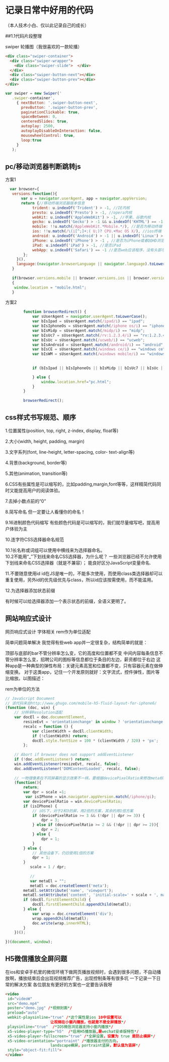 记录日常中好用的代码
==================
（本人技术小白、仅以此记录自己的成长）

##1.1代码片段整理

swiper 轮播图（我很喜欢的一款轮播）
```html
<div class="swiper-container">
  <div class="swiper-wrapper">
    <div class="swiper-slide">  </div>
  </div>
  <div class="swiper-button-next"></div>
  <div class="swiper-button-prev"></div>
</div>
```
```javascript
var swiper = new Swiper('
   .swiper-container', 
     { nextButton: '.swiper-button-next',
       prevButton: '.swiper-button-prev',
       paginationClickable: true,
       spaceBetween: 0, 
       centeredSlides: true,
       autoplay: 2500,
       autoplayDisableOnInteraction: false,
       mousewheelControl: true,
       loop:true  
     }
   ); 
```
pc/移动浏览器判断跳转js
--
方案1
```javascript
  var browser={  
   versions:function(){   
   	   var u = navigator.userAgent, app = navigator.appVersion;   
   	   return {//移动终端浏览器版本信息   
   			trident: u.indexOf('Trident') > -1, //IE内核  
   			presto: u.indexOf('Presto') > -1, //opera内核  
   			webKit: u.indexOf('AppleWebKit') > -1, //苹果、谷歌内核  
   			gecko: u.indexOf('Gecko') > -1 && u.indexOf('KHTML') == -1, //火狐内核  
   			mobile: !!u.match(/AppleWebKit.*Mobile.*/), //是否为移动终端  
   			ios: !!u.match(/\(i[^;]+;( U;)? CPU.+Mac OS X/), //ios终端  
   			android: u.indexOf('Android') > -1 || u.indexOf('Linux') > -1, //android终端或者uc浏览器  
   			iPhone: u.indexOf('iPhone') > -1 , //是否为iPhone或者QQHD浏览器  
   			iPad: u.indexOf('iPad') > -1, //是否iPad    
   			webApp: u.indexOf('Safari') == -1 //是否web应该程序，没有头部与底部  
   		};  
   	 }(),  
   	 language:(navigator.browserLanguage || navigator.language).toLowerCase()  
   }   
   
   if(browser.versions.mobile || browser.versions.ios || browser.versions.android || browser.versions.iPhone || browser.versions.iPad)
   {  
   	window.location = "mobile.html";       	      
   }
```
方案2
```javascript
        function browserRedirect() {  
            var sUserAgent = navigator.userAgent.toLowerCase();  
            var bIsIpad = sUserAgent.match(/ipad/i) == "ipad";  
            var bIsIphoneOs = sUserAgent.match(/iphone os/i) == "iphone os";  
            var bIsMidp = sUserAgent.match(/midp/i) == "midp";  
            var bIsUc7 = sUserAgent.match(/rv:1.2.3.4/i) == "rv:1.2.3.4";  
            var bIsUc = sUserAgent.match(/ucweb/i) == "ucweb";  
            var bIsAndroid = sUserAgent.match(/android/i) == "android";  
            var bIsCE = sUserAgent.match(/windows ce/i) == "windows ce";  
            var bIsWM = sUserAgent.match(/windows mobile/i) == "windows mobile";  
           
              
            if (bIsIpad || bIsIphoneOs || bIsMidp || bIsUc7 || bIsUc || bIsAndroid || bIsCE || bIsWM) {  

            } else {  
                window.location.href="pc.html"; 
            }  
        }  
  
        browserRedirect();  
```
 

css样式书写规范、顺序
--
1.位置属性(position, top, right, z-index, display, float等)

 2.大小(width, height, padding, margin)
 
 3.文字系列(font, line-height, letter-spacing, color- text-align等)
 
 4.背景(background, border等)
 
 5.其他(animation, transition等)
 
 6.CSS有些属性是可以缩写的，比如padding,margin,font等等，这样精简代码同时又能提高用户的阅读体验。
 
 7.去掉小数点前的“0”
 
 8.简写命名 但一定要让人看懂你的命名！
 
 9.16进制颜色代码缩写  有些颜色代码是可以缩写的，我们就尽量缩写吧，提高用户体验为主
 
 10.连字符CSS选择器命名规范
 
   10.1长名称或词组可以使用中横线来为选择器命名。   
   10.2不能用“_”下划线来命名CSS选择器，为什么呢？
       一些浏览器已经不允许使用下划线来命名CSS选择器（就是不兼容）；
       能良好区分JavaScript变量命名.
       
 11.不要随意使用id
    id在JS是唯一的，不能多次使用，而使用class类选择器却可以重复使用，另外id的优先级优先与class，所以id应该按需使用，而不能滥用。
   
 12.为选择器添加状态前缀
    
  有时候可以给选择器添加一个表示状态的前缀，全语义更明了。
  
 网站响应式设计
 ------
 
网页响应式设计 字体相关
rem作为单位适配


简单问题简单解决
我觉得有些web app并一定很复杂，结构简单的就是：

顶部与底部的bar不管分辨率怎么变，它的高度和位置都不变
中间内容每条信息不管分辨率怎么变，招聘公司的图标等信息都位于条目的左边，薪资都位于右边
这种app是一种典型的弹性布局：关键元素高宽和位置都不变，只有容器元素在做伸缩变换。
对于这类app，记住一个开发原则就好：文字流式，控件弹性，图片等比缩放。以图描述：

rem为单位的方法 
```javascript
// JavaScript Document
// 该代码来自http://www.ghugo.com/mobile-h5-fluid-layout-for-iphone6/
(function (doc, win) {
    // 分辨率Resolution适配
    var docEl = doc.documentElement,
        resizeEvt = 'orientationchange' in window ? 'orientationchange' : 'resize',
        recalc = function () {
            var clientWidth = docEl.clientWidth;
            if (!clientWidth) return;
            docEl.style.fontSize = 100 * (clientWidth / 320) + 'px';
        };
    
    // Abort if browser does not support addEventListener
    if (!doc.addEventListener) return;
    win.addEventListener(resizeEvt, recalc, false);
    doc.addEventListener('DOMContentLoaded', recalc, false);
    
    // 一物理像素在不同屏幕的显示效果不一样。要根据devicePixelRatio来修改meta标签的scale,要注释上面的meta标签
    (function(){
        return;
        var dpr = scale =1;
         var isIPhone = win.navigator.appVersion.match(/iphone/gi);
        var devicePixelRatio = win.devicePixelRatio;
        if (isIPhone) {
            // iOS下，对于2和3的屏，用2倍的方案，其余的用1倍方案
            if (devicePixelRatio >= 3 && (!dpr || dpr >= 3)) {                
                dpr = 3;
            } else if (devicePixelRatio >= 2 && (!dpr || dpr >= 2)){
                dpr = 2;
            } else {
                dpr = 1;
            }
        } else {
            // 其他设备下，仍旧使用1倍的方案
            dpr = 1;
        }
           scale = 1 / dpr;
           
           // 
           var metaEl = "";
           metaEl = doc.createElement('meta');
        metaEl.setAttribute('name', 'viewport');
        metaEl.setAttribute('content', 'initial-scale=' + scale + ', maximum-scale=' + scale + ', minimum-scale=' + scale + ', user-scalable=no');
        if (docEl.firstElementChild) {
            docEl.firstElementChild.appendChild(metaEl);
        } else {
            var wrap = doc.createElement('div');
            wrap.appendChild(metaEl);
            doc.write(wrap.innerHTML);
        }
    })();
        
})(document, window);    
```
H5微信播放全屏问题
 ------
 在ios和安卓手机里的微信环境下做网页播放视频时，会遇到很多问题，不自动播放啊，播放结束后会出现视频推荐广告，出现控制条等有很多坑
 一下记录一下日常的解决方案 各位朋友有更好的方案也一定要告诉我呀
 ```html
<video 
  id="videoW"
  src="demo.mp4"
  poster="demo.jpg" /*视频封面*/
  preload="auto" 
  webkit-playsinline="true" /*这个属性是ios 10中设置可以
                     让视频在小窗内播放，也就是不是全屏播放*/  
  playsinline="true"  /*IOS微信浏览器支持小窗内播放*/ 
  x5-video-player-type="h5"  /*启用H5播放器,是wechat安卓版特性*/
  x5-video-player-fullscreen="true" /*全屏设置，设置为 true 是防止横屏*/
  x5-video-orientation="portraint" /*播放器支付的方向，
                     landscape横屏，portraint竖屏，默认值为竖屏*/
  style="object-fit:fill">
</video>
```